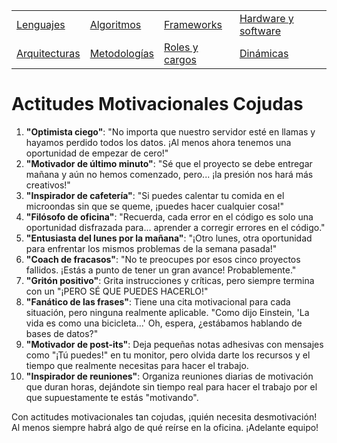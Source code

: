 <div align=center>

|||||
|-|-|-|-|
[Lenguajes](lenguajeProgramacionCojudos.md)|[Algoritmos](algoritmosCojudos.md)|[Frameworks](frameworksCojudos.md)|[Hardware y software](hardwareSoftwareCojudo.md)
|[Arquitecturas](arquitecturasCojudas.md)|[Metodologías](metodologiasCojudas.md)|[Roles y cargos](rolesCojudos.md)|[Dinámicas](dinamicasCojudas.md)|[Actitudes motivacionales](actitudesMotivacionalesCojudas.md)|

</div>

# Actitudes Motivacionales Cojudas

1. **"Optimista ciego"**: "No importa que nuestro servidor esté en llamas y hayamos perdido todos los datos. ¡Al menos ahora tenemos una oportunidad de empezar de cero!"
1. **"Motivador de último minuto"**: "Sé que el proyecto se debe entregar mañana y aún no hemos comenzado, pero... ¡la presión nos hará más creativos!"
1. **"Inspirador de cafetería"**: "Si puedes calentar tu comida en el microondas sin que se queme, ¡puedes hacer cualquier cosa!"
1. **"Filósofo de oficina"**: "Recuerda, cada error en el código es solo una oportunidad disfrazada para... aprender a corregir errores en el código."
1. **"Entusiasta del lunes por la mañana"**: "¡Otro lunes, otra oportunidad para enfrentar los mismos problemas de la semana pasada!"
1. **"Coach de fracasos"**: "No te preocupes por esos cinco proyectos fallidos. ¡Estás a punto de tener un gran avance! Probablemente."
1. **"Gritón positivo"**: Grita instrucciones y críticas, pero siempre termina con un "¡PERO SÉ QUE PUEDES HACERLO!"
1. **"Fanático de las frases"**: Tiene una cita motivacional para cada situación, pero ninguna realmente aplicable. "Como dijo Einstein, 'La vida es como una bicicleta...' Oh, espera, ¿estábamos hablando de bases de datos?"
1. **"Motivador de post-its"**: Deja pequeñas notas adhesivas con mensajes como "¡Tú puedes!" en tu monitor, pero olvida darte los recursos y el tiempo que realmente necesitas para hacer el trabajo.
1. **"Inspirador de reuniones"**: Organiza reuniones diarias de motivación que duran horas, dejándote sin tiempo real para hacer el trabajo por el que supuestamente te estás "motivando".

Con actitudes motivacionales tan cojudas, ¡quién necesita desmotivación! Al menos siempre habrá algo de qué reírse en la oficina. ¡Adelante equipo!
